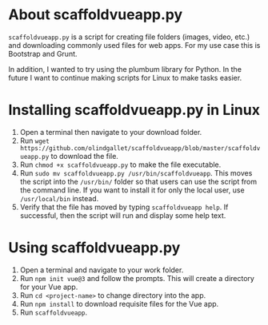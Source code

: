 # About scaffoldvueapp.py

`scaffoldvueapp.py` is a script for creating file folders (images, video, etc.) and downloading commonly used files for web apps.  For my use case this is Bootstrap and Grunt.

In addition, I wanted to try using the plumbum library for Python.  In the future I want to continue making scripts for Linux to make tasks easier.

# Installing scaffoldvueapp.py in Linux

1.  Open a terminal then navigate to your download folder.
2.  Run `wget https://github.com/olindgallet/scaffoldvueapp/blob/master/scaffoldvueapp.py` to download the file.
3.  Run `chmod +x scaffoldvueapp.py` to make the file executable.
4.  Run `sudo mv scaffoldvueapp.py /usr/bin/scaffoldvueapp`.  This moves the script into the `/usr/bin/` folder so that users can use the script from the command line.  If you want to install it for only the local user, use `/usr/local/bin` instead.
5.  Verify that the file has moved by typing `scaffoldvueapp help`.  If successful, then the script will run and display some help text.

# Using scaffoldvueapp.py

1.  Open a terminal and navigate to your work folder.
2.  Run `npm init vue@3` and follow the prompts.  This will create a directory for your Vue app.
3.  Run `cd <project-name>` to change directory into the app.
4.  Run `npm install` to download requisite files for the Vue app.
5.  Run `scaffoldvueapp`.
